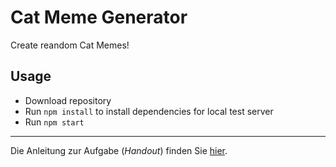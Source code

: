# Cat Meme Generator

Create reandom Cat Memes!

## Usage

- Download repository 
- Run `npm install` to install dependencies for local test server
- Run `npm start`

---

Die Anleitung zur Aufgabe (*Handout*) finden Sie [hier](https://multimedia-engineering.git-pages.uni-regensburg.de/mme-online/#/Aufgaben/SS21/SS21-Cat-Meme-Generator). 